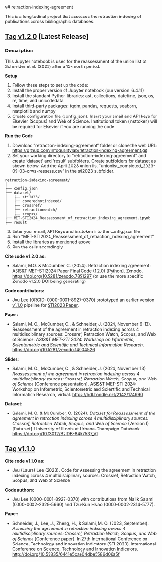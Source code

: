 v# retraction-indexing-agreement

This is a longitudinal project that assesses the retraction indexing of publications across bibliographic databases.

## [Tag v1.2.0](https://github.com/infoqualitylab/retraction-indexing-agreement/tree/v1.2.0) [Latest Release] 

### Description
This Jupyter notebook is used for the reassessment of the union list of Schneider et al. (2023) after a 15-month period.

**Setup**
1. Follow these steps to set up the code:
2. Install the proper version of Jupyter notebook (our version: 6.4.11)
3. Install the standard Python libraries: ast, collections, datetime, json, os, re, time, and unicodedata 
4. Install third-party packages: tqdm, pandas, requests, seaborn, matplotlib and numpy
5. Create configuration file (config.json). Insert your email and API keys for Elsevier (Scopus)  and Web of Science. Institutional token (insttoken) will be required for Elsevier if you are running the code

**Run the Code**
1. Download “retraction-indexing-agreement” folder or clone the web URL: https://github.com/infoqualitylab/retraction-indexing-agreement.git
2. Set your working directory to  “retraction-indexing-agreement” and create ‘dataset’ and ‘result’ subfolders. Create subfolders for dataset as shown below. Add the April 2023 union list "unionlist_completed_2023-09-03-crws-ressess.csv" in the sti2023 subfolder.

```
retraction-indexing-agreement/
|
├── config.json
├── dataset/
│   ├── sti2023/ 
│   ├── coverednotindexed/
│   ├── crossref/
│   ├── retractionwatch/
│   ├── scopus/
├── MET-STI2024_Reassessment_of_retraction_indexing_agreement.ipynb
├── result
```

3. Enter your email, API Keys and insttoken into the config.json file
4. Run “MET-STI2024_Reassessment_of_retraction_indexing_agreement”
5. Install the libraries as mentioned above
6. Run the cells accordingly 

**Cite code v1.2.0 as:**
- Salami, M.O. & McCumber, C. (2024). Retraction indexing agreement: ASIS&T MET-STI2024 Paper Final Code (1.2.0) [Python]. Zenodo. https://doi.org/10.5281/zenodo.7851297 (or use the more specific Zenodo v1.2.0 DOI being generating)

 **Code contributors:**
 - Jou Lee (ORCID: 0000-0001-8927-0370) prototyped an earlier version [v1.1.0](https://github.com/infoqualitylab/retraction-indexing-agreement/tree/v1.1.0) pipeline for [STI2023 Paper](https://doi.org/10.55835/6441e5cae04dbe5586d06a5f).


**Paper:**
- Salami, M. O., McCumber, C., & Schneider, J. (2024, November 6-13). Reassessment of the agreement in retraction indexing across 4 multidisciplinary sources: Crossref, Retraction Watch, Scopus, and Web of Science. _ASIS&T MET-STI 2024: Workshop on Informetric, Scientometric and Scientific and Technical Information Research_. https://doi.org/10.5281/zenodo.14004526 

**Slides**:
- Salami, M. O., McCumber, C., & Schneider, J. (2024, November 13). _Reassessment of the agreement in retraction indexing across 4 multidisciplinary sources: Crossref, Retraction Watch, Scopus, and Web of Science_ [Conference presentation]. ASIS&T MET-STI 2024: Workshop on Informetric, Scientometric and Scientific and Technical Information Research, virtual. https://hdl.handle.net/2142/124990 

**Dataset**:
- Salami, M. O. & McCumber, C. (2024). _Dataset for Reassessment of the agreement in retraction indexing across 4 multidisciplinary sources: Crossref, Retraction Watch, Scopus, and Web of Science_ (Version 1) [Data set]. University of Illinois at Urbana-Champaign Databank. https://doi.org/10.13012/B2IDB-8457537_V1


## [Tag v1.1.0](https://github.com/infoqualitylab/retraction-indexing-agreement/tree/v1.1.0)
**Cite code v1.1.0 as:** <br>
- Jou (Laura) Lee (2023). Code for Assessing the agreement in retraction indexing across 4 multidisciplinary sources: Crossref, Retraction Watch, Scopus, and Web of Science <br>

 **Code authors:**
 - Jou Lee (0000-0001-8927-0370) with contributions from Malik Salami (0000-0002-2329-5660) and Tzu-Kun Hsiao (0000-0002-2314-5777).<br>

**Paper:**
- Schneider, J., Lee, J., Zheng, H., & Salami, M. O. (2023, September). _Assessing the agreement in retraction indexing across 4 multidisciplinary sources: Crossref, Retraction Watch, Scopus, and Web of Science_ [Conference paper]. In 27th International Conference on Science, Technology and Innovation Indicators (STI 2023). International Conference on Science, Technology and Innovation Indicators. http://doi.org/10.55835/6441e5cae04dbe5586d06a5f
